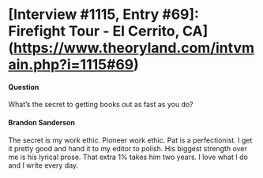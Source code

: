 # [Interview #1115, Entry #69]: Firefight Tour - El Cerrito, CA](https://www.theoryland.com/intvmain.php?i=1115#69)

#### Question

What’s the secret to getting books out as fast as you do?

#### Brandon Sanderson

The secret is my work ethic. Pioneer work ethic. Pat is a perfectionist. I get it pretty good and hand it to my editor to polish. His biggest strength over me is his lyrical prose. That extra 1% takes him two years. I love what I do and I write every day.

